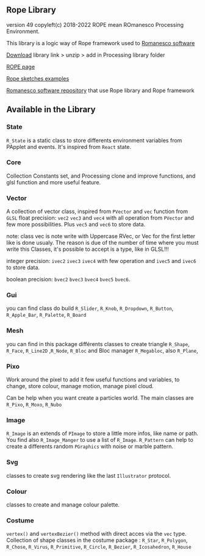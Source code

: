 
## Rope Library
version 49
copyleft(c) 2018-2022
ROPE mean ROmanesco Processing Environment.

This library is a logic way of Rope framework used to [Romanesco software](https://github.com/StanLepunK/ROMANESCO-Processing)

[Download](https://github.com/StanLepunK/Rope/blob/master/build_rope/Rope.zip) library link > unzip > add in Processing library folder

[ROPE page](https://stanlepunk.github.io/Rope/)

[Rope sketches examples](https://github.com/StanLepunK/Rope/tree/master/examples)

[Romanesco software repository](https://github.com/StanLepunK/ROMANESCO-Processing) that use Rope library and Rope framework


## Available in the Library

### State
`R_State` is a static class to store differents environment variables from PApplet and events. It's inspired from `React` state.

### Core
Collection Constants set, and Processing clone and improve functions, and glsl function and more useful feature.

### Vector
A collection of vector class, inspired from `PVector` and `vec` function from `GLSL`
float precision:
`vec2` `vec3` and `vec4` with all operation from `PVector` and few more possibilities.
Plus `vec5` and `vec6` to store data.

note: class vec is note write with Uppercase RVec, or Vec for the first letter like is done usualy. The reason is due of the number of time where you must write this Classes, it's possible to accept is a type, like in GLSL!!!

integer precision:
`ivec2` `ivec3` `ivec4` with few operation
and `ivec5` and `ivec6` to store data.

boolean precision:
`bvec2` `bvec3` `bvec4` `bvec5` `bvec6`.

### Gui
you can find class do build `R_Slider`, `R_Knob`, `R_Dropdown`, `R_Button`, `R_Apple_Bar`, `R_Palette`, `R_Board`

### Mesh
you can find in this package différents classes to create triangle `R_Shape`, `R_Face`, `R_Line2D` ,`R_Node`, `R_Bloc` and Bloc manager `R_Megabloc`, also `R_Plane`, 

### Pixo
Work around the pixel to add it few useful functions and variables, to change, store colour, manage motion, manage pixel cloud. 

Can be help when you want create a particles world.
The main classes are `R_Pixo`, `R_Moxo`, `R_Nubo`

### Image
`R_Image` is an extends of `PImage` to store a little more infos, like name or path. You find also `R_Image_Manger` to use a list of `R_Image`. `R_Pattern` can help to create a differents random `PGraphics` with noise or marble pattern.

### Svg
classes to create svg rendering like the last `Illustrator` protocol.

### Colour
classes to create and manage colour palette.

### Costume
`vertex()` and `vertexBezier()` method with direct acces via the `vec` type.
Collection of shape classes in the costume package : 
`R_Star`, `R_Polygon`, `R_Chose`, `R_Virus`, `R_Primitive`, `R_Circle`, `R_Bezier`, `R_Icosahedron`, `R_House`







